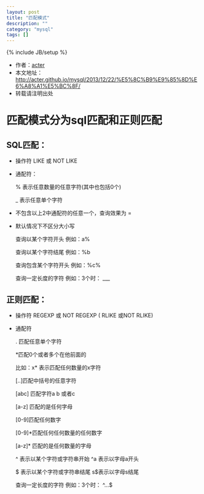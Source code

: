 ```yaml
---
layout: post
title: "匹配模式"
description: ""
category: "mysql"
tags: []
---
```

{% include JB/setup %}
* 作者：[acter](https://github.com/acter)
* 本文地址：http://acter.github.io/mysql/2013/12/22/%E5%8C%B9%E9%85%8D%E6%A8%A1%E5%BC%8F/
* 转载请注明出处



匹配模式分为sql匹配和正则匹配
===================================


SQL匹配：
----------------------------------- 


* 操作符
	LIKE 或  NOT LIKE
* 通配符：
		
	% 表示任意数量的任意字符(其中也包括0个)
	
	_ 表示任意单个字符

* 不包含以上2中通配符的任意一个，查询效果为 = 
* 默认情况下不区分大小写


	查询以某个字符开头
	例如：a%

	查询以某个字符结尾
	例如：%b

	查询包含某个字符开头
	例如：%c%

	查询一定长度的字符
	例如：3个时： ___


正则匹配：
----------------------------------- 


* 操作符
	REGEXP 或 NOT REGEXP ( RLIKE 或NOT RLIKE)
* 通配符
	
	. 匹配任意单个字符
	
	 *匹配0个或者多个在他前面的

	比如：x* 表示匹配任何数量的x字符
	
	[..]匹配中括号的任意字符

	[abc] 匹配字符a b 或者c
	
	[a-z] 匹配的是任何字母
	
	[0-9]匹配任何数字
	
	[0-9]*匹配任何任何数量的任何数字
	
	[a-z]* 匹配的是任何数量的字母

	^ 表示以某个字符或字符串开始
		^a 表示以字母a开头

	$ 表示以某个字符或字符串结尾
		s$表示以字母s结尾

	查询一定长度的字符
	例如：3个时： ^...$
